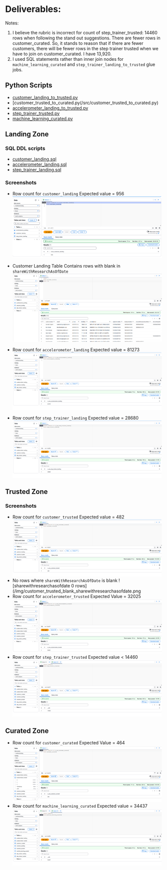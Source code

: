 # Deliverables: 

Notes: 

1. I believe the rubric is incorrect for count of step_trainer_trusted: 14460 rows when following the stand out suggestions.  There are fewer rows in customer_curated.  So, it stands to reason that if there are fewer customers, there will be fewer rows in the step trainer trusted when we have to join on customer_curated.  I have 13,920.
2. I used SQL statements rather than inner join nodes for `machine_learning_curated` and `step_trainer_landing_to_trusted` glue jobs.  

## Python Scripts

- [customer_landing_to_trusted.py](/src/customer_landing_to_trusted.py)
- [customer_trusted_to_curated.py(/src/customer_trusted_to_curated.py)
- [accelerometer_landing_to_trusted.py](/src/accelerometer_landing_to_trusted.py)
- [step_trainer_trusted.py](/src/step_trainer_landing_to_trusted.py)
- [machine_learning_curated.py](/src/machine_learning_curated.py)

## Landing Zone
  
### SQL DDL scripts
- [customer_landing.sql](/sql/customer_landing.sql)
- [accelerometer_landing.sql](/sql/accelerometer_landing.sql)
- [step_trainer_landing.sql](/sql/step_trainer_landing.sql)

### Screenshots
- Row count for `customer_landing` Expected value = 956 ![Count of customer_landing](/img/customer_landing_row_count.png)

- Customer Landing Table Contains rows with blank in `shareWithResearchAsOfDate`
  ![blank_sharewithresearchasofdate](/img/customer_landing_blank_sharewithresearchasofdate.png)

- Row count for `accelerometer_landing` Expected value = 81273
  ![accelerometer landing row count](/img/accelerometer_landing_row_count.png)

- Row count for `step_trainer_landing` Expected value = 28680
  ![step trainer landing row count](/img/step_trainer_landing_row_count.png)

## Trusted Zone

### Screenshots
- Row count for `customer_trusted` Expected value = 482
  ![customer trusted row count](/img/customer_trusted_row_count.png)
- No rows where `shareWithResearchAsOfDate` is blank
  ![sharewithresearchasofdate 0 rows](/img/customer_trusted_blank_sharewithresearchasofdate.png
- Row count for `accelerometer_trusted` Expected Value = 32025
  ![accelerometer trusted row count](/img/accelerometer_trusted_row_count.png)
- Row count for `step_trainer_trusted` Expected value < 14460
  ![step trainer trusted row count](/img/step_trainer_trusted_row_count.png)

## Curated Zone
- Row count for `customer_curated` Expected Value = 464
  ![customer curated row count](/img/customer_curated_row_count.png)
- Row count for `machine_learning_curated` Expected value = 34437
  ![machine learning curated row count](/img/machine_learning_row_count.png)
